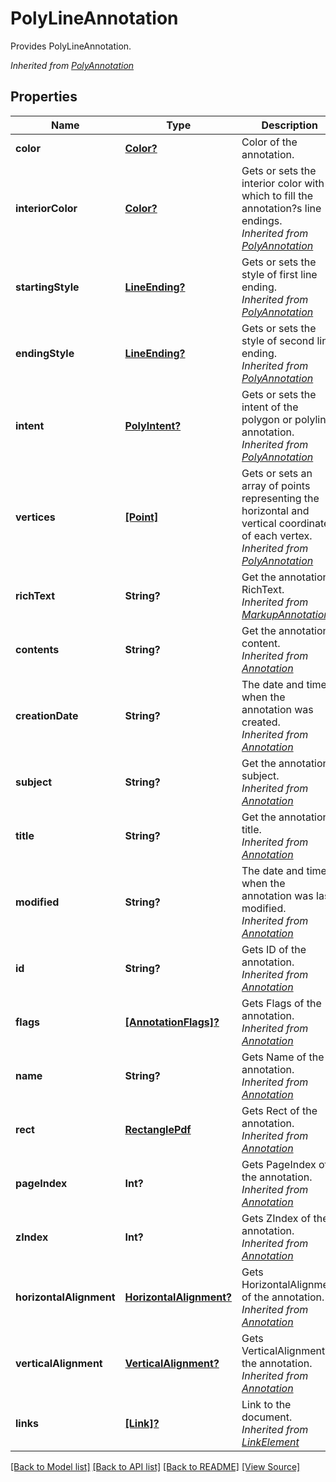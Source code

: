 # PolyLineAnnotation
Provides PolyLineAnnotation.

*Inherited from [PolyAnnotation](PolyAnnotation.md)*
## Properties
Name | Type | Description | Notes
------------ | ------------- | ------------- | -------------
**color** | [**Color?**](Color.md) | Color of the annotation. | [optional]
**interiorColor** | [**Color?**](Color.md) | Gets or sets the interior color with which to fill the annotation?s line endings.<br />*Inherited from [PolyAnnotation](PolyAnnotation.md)* | [optional]
**startingStyle** | [**LineEnding?**](LineEnding.md) | Gets or sets the style of first line ending.<br />*Inherited from [PolyAnnotation](PolyAnnotation.md)* | [optional]
**endingStyle** | [**LineEnding?**](LineEnding.md) | Gets or sets the style of second line ending.<br />*Inherited from [PolyAnnotation](PolyAnnotation.md)* | [optional]
**intent** | [**PolyIntent?**](PolyIntent.md) | Gets or sets the intent of the polygon or polyline annotation.<br />*Inherited from [PolyAnnotation](PolyAnnotation.md)* | [optional]
**vertices** | [**[Point]**](Point.md) | Gets or sets an array of points representing the horizontal and vertical coordinates of each vertex.<br />*Inherited from [PolyAnnotation](PolyAnnotation.md)* | 
**richText** | **String?** | Get the annotation RichText.<br />*Inherited from [MarkupAnnotation](MarkupAnnotation.md)* | [optional]
**contents** | **String?** | Get the annotation content.<br />*Inherited from [Annotation](Annotation.md)* | [optional]
**creationDate** | **String?** | The date and time when the annotation was created.<br />*Inherited from [Annotation](Annotation.md)* | [optional]
**subject** | **String?** | Get the annotation subject.<br />*Inherited from [Annotation](Annotation.md)* | [optional]
**title** | **String?** | Get the annotation title.<br />*Inherited from [Annotation](Annotation.md)* | [optional]
**modified** | **String?** | The date and time when the annotation was last modified.<br />*Inherited from [Annotation](Annotation.md)* | [optional]
**id** | **String?** | Gets ID of the annotation.<br />*Inherited from [Annotation](Annotation.md)* | [optional]
**flags** | [**[AnnotationFlags]?**](AnnotationFlags.md) | Gets Flags of the annotation.<br />*Inherited from [Annotation](Annotation.md)* | [optional]
**name** | **String?** | Gets Name of the annotation.<br />*Inherited from [Annotation](Annotation.md)* | [optional]
**rect** | [**RectanglePdf**](RectanglePdf.md) | Gets Rect of the annotation.<br />*Inherited from [Annotation](Annotation.md)* | 
**pageIndex** | **Int?** | Gets PageIndex of the annotation.<br />*Inherited from [Annotation](Annotation.md)* | [optional]
**zIndex** | **Int?** | Gets ZIndex of the annotation.<br />*Inherited from [Annotation](Annotation.md)* | [optional]
**horizontalAlignment** | [**HorizontalAlignment?**](HorizontalAlignment.md) | Gets HorizontalAlignment of the annotation.<br />*Inherited from [Annotation](Annotation.md)* | [optional]
**verticalAlignment** | [**VerticalAlignment?**](VerticalAlignment.md) | Gets VerticalAlignment of the annotation.<br />*Inherited from [Annotation](Annotation.md)* | [optional]
**links** | [**[Link]?**](Link.md) | Link to the document.<br />*Inherited from [LinkElement](LinkElement.md)* | [optional]

[[Back to Model list]](../README.md#documentation-for-models) [[Back to API list]](../README.md#documentation-for-api-endpoints) [[Back to README]](../README.md) [[View Source]](../src/models/PolyLineAnnotation.ts)

